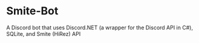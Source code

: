 # Smite-Bot
A Discord bot that uses Discord.NET (a wrapper for the Discord API in C#), SQLite, and Smite (HiRez) API
